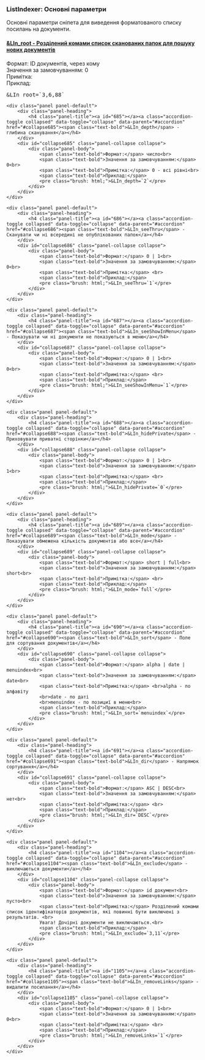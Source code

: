 
<meta http-equiv="Content-Type" content="text/html; charset=utf-8">
<h3>ListIndexer: Основні параметри </h3> 
Основні параметри сніпета для виведення форматованого списку посилань на документи.
<br>
<div class="panel-group accordion">
	<div class="panel panel-default">
		<div class="panel-heading">
			<h4 class="panel-title"><a id="684"></a><a class="accordion-toggle collapsed" data-toggle="collapse" data-parent="#accordion" href="#collapse684"><span class="text-bold">&LIn_root</span> - Розділений комами список сканованих папок для пошуку нових документів</a></h4>
		</div>
		<div id="collapse684" class="panel-collapse collapse">
			<div class="panel-body">
				<span class="text-bold">Формат:</span> ID документів, через кому<br>
				<span class="text-bold">Значення за замовчуванням:</span> 0<br>
				<span class="text-bold">Примітка:</span> <br>
				<span class="text-bold">Приклад:</span>
				<pre class="brush: html;">&LIn_root=`3,6,88`</pre>
			</div>
		</div>
	</div>
	
	<div class="panel panel-default">
		<div class="panel-heading">
			<h4 class="panel-title"><a id="685"></a><a class="accordion-toggle collapsed" data-toggle="collapse" data-parent="#accordion" href="#collapse685"><span class="text-bold">&LIn_depth</span> - глибина сканування</a></h4>
		</div>
		<div id="collapse685" class="panel-collapse collapse">
			<div class="panel-body">
				<span class="text-bold">Формат:</span> число<br>
				<span class="text-bold">Значення за замовчуванням:</span> 0<br>
				<span class="text-bold">Примітка:</span> 0 - всі рівні<br>
				<span class="text-bold">Приклад:</span>
				<pre class="brush: html;">&LIn_depth=`2`</pre>
			</div>
		</div>
	</div>
	
	<div class="panel panel-default">
		<div class="panel-heading">
			<h4 class="panel-title"><a id="686"></a><a class="accordion-toggle collapsed" data-toggle="collapse" data-parent="#accordion" href="#collapse686"><span class="text-bold">&LIn_seeThru</span> - Сканувати чи ні всередині не опублікованих папок</a></h4>
		</div>
		<div id="collapse686" class="panel-collapse collapse">
			<div class="panel-body">
				<span class="text-bold">Формат:</span> 0 | 1<br>
				<span class="text-bold">Значення за замовчуванням:</span> 0<br>
				<span class="text-bold">Примітка:</span> <br>
				<span class="text-bold">Приклад:</span>
				<pre class="brush: html;">&LIn_seeThru=`1`</pre>
			</div>
		</div>
	</div>
	
	<div class="panel panel-default">
		<div class="panel-heading">
			<h4 class="panel-title"><a id="687"></a><a class="accordion-toggle collapsed" data-toggle="collapse" data-parent="#accordion" href="#collapse687"><span class="text-bold">&LIn_seeShowInMenu</span> - Показувати чи ні документи не показуються в меню</a></h4>
		</div>
		<div id="collapse687" class="panel-collapse collapse">
			<div class="panel-body">
				<span class="text-bold">Формат:</span> 0 | 1<br>
				<span class="text-bold">Значення за замовчуванням:</span> 0<br>
				<span class="text-bold">Примітка:</span> <br>
				<span class="text-bold">Приклад:</span>
				<pre class="brush: html;">&LIn_seeShowInMenu=`1`</pre>
			</div>
		</div>
	</div>
	
	<div class="panel panel-default">
		<div class="panel-heading">
			<h4 class="panel-title"><a id="688"></a><a class="accordion-toggle collapsed" data-toggle="collapse" data-parent="#accordion" href="#collapse688"><span class="text-bold">&LIn_hidePrivate</span> - Приховувати приватні сторінки</a></h4>
		</div>
		<div id="collapse688" class="panel-collapse collapse">
			<div class="panel-body">
				<span class="text-bold">Формат:</span> 0 | 1<br>
				<span class="text-bold">Значення за замовчуванням:</span> 1<br>
				<span class="text-bold">Примітка:</span> <br>
				<span class="text-bold">Приклад:</span>
				<pre class="brush: html;">&LIn_hidePrivate=`0`</pre>
			</div>
		</div>
	</div>
	
	<div class="panel panel-default">
		<div class="panel-heading">
			<h4 class="panel-title"><a id="689"></a><a class="accordion-toggle collapsed" data-toggle="collapse" data-parent="#accordion" href="#collapse689"><span class="text-bold">&LIn_mode</span> - Показувати обмежена кількість документів або все</a></h4>
		</div>
		<div id="collapse689" class="panel-collapse collapse">
			<div class="panel-body">
				<span class="text-bold">Формат:</span> short | full<br>
				<span class="text-bold">Значення за замовчуванням:</span> short<br>
				<span class="text-bold">Примітка:</span> <br>
				<span class="text-bold">Приклад:</span>
				<pre class="brush: html;">&LIn_mode=`full`</pre>
			</div>
		</div>
	</div>
	
	<div class="panel panel-default">
		<div class="panel-heading">
			<h4 class="panel-title"><a id="690"></a><a class="accordion-toggle collapsed" data-toggle="collapse" data-parent="#accordion" href="#collapse690"><span class="text-bold">&LIn_sort</span> - Поле для сортування документів</a></h4>
		</div>
		<div id="collapse690" class="panel-collapse collapse">
			<div class="panel-body">
				<span class="text-bold">Формат:</span> alpha | date | menuindex<br>
				<span class="text-bold">Значення за замовчуванням:</span> date<br>
				<span class="text-bold">Примітка:</span> <br>alpha - по алфавіту
				<br>date - по даті
				<br>menuindex - по позициї в меню<br>
				<span class="text-bold">Приклад:</span>
				<pre class="brush: html;">&LIn_sort=`menuindex`</pre>
			</div>
		</div>
	</div>
	
	<div class="panel panel-default">
		<div class="panel-heading">
			<h4 class="panel-title"><a id="691"></a><a class="accordion-toggle collapsed" data-toggle="collapse" data-parent="#accordion" href="#collapse691"><span class="text-bold">&LIn_dir</span> - Напрямок сортування</a></h4>
		</div>
		<div id="collapse691" class="panel-collapse collapse">
			<div class="panel-body">
				<span class="text-bold">Формат:</span> ASC | DESC<br>
				<span class="text-bold">Значення за замовчуванням:</span> нет<br>
				<span class="text-bold">Примітка:</span> <br>
				<span class="text-bold">Приклад:</span>
				<pre class="brush: html;">&LIn_dir=`DESC`</pre>
			</div>
		</div>
	</div>
	
	<div class="panel panel-default">
		<div class="panel-heading">
			<h4 class="panel-title"><a id="1104"></a><a class="accordion-toggle collapsed" data-toggle="collapse" data-parent="#accordion" href="#collapse1104"><span class="text-bold">&LIn_exclude</span> - виключаються документи</a></h4>
		</div>
		<div id="collapse1104" class="panel-collapse collapse">
			<div class="panel-body">
				<span class="text-bold">Формат:</span> id документ<br>
				<span class="text-bold">Значення за замовчуванням:</span> пусто<br>
				<span class="text-bold">Примітка:</span> Розділений комами список ідентифікаторів документів, які повинні бути виключені з результатів. <br>
				Увага! Дочірні документи не виключаються.<br>
				<span class="text-bold">Приклад:</span>
				<pre class="brush: html;">&LIn_exclude=`3,11`</pre>
			</div>
		</div>
	</div>
	
	<div class="panel panel-default">
		<div class="panel-heading">
			<h4 class="panel-title"><a id="1105"></a><a class="accordion-toggle collapsed" data-toggle="collapse" data-parent="#accordion" href="#collapse1105"><span class="text-bold">&LIn_removeLinks</span> - видалити посилання</a></h4>
		</div>
		<div id="collapse1105" class="panel-collapse collapse">
			<div class="panel-body">
				<span class="text-bold">Формат:</span> 0 | 1<br>
				<span class="text-bold">Значення за замовчуванням:</span> 0<br>
				<span class="text-bold">Примітка:</span> <br>
				<span class="text-bold">Приклад:</span>
				<pre class="brush: html;">&LIn_removeLinks=`1`</pre>
			</div>
		</div>
	</div>
</div>

